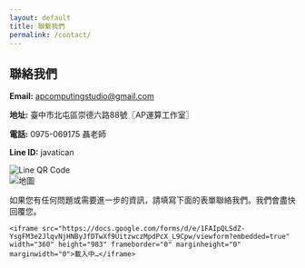```yaml
---
layout: default
title: 聯繫我們
permalink: /contact/
---
```


<div class="contact-container">
  <h2>聯絡我們</h2>
  <div class="contact-info">
    <p><strong>Email:</strong> <a href="mailto:apcomputingstudio@gmail.com">apcomputingstudio@gmail.com</a></p>
    <p><strong>地址:</strong> 臺中市北屯區崇德六路88號〖AP運算工作室〗</p>
    <p><strong>電話:</strong> 0975-069175 聶老師</p>
    <p><strong>Line ID:</strong> javatican</p>
    <div class="qrcode">
      <img src="{{ site.baseurl }}/assets/images/line_qrcode.jpg" alt="Line QR Code">
    </div>
    <div class="map">
      <img src="{{ site.baseurl }}/assets/images/map.png" alt="地圖">
    </div>
  </div>
  <p>如果您有任何問題或需要進一步的資訊，請填寫下面的表單聯絡我們。我們會盡快回覆您。</p>
   <div class="google-form">
    <!-- 將以下的src替換為您的Google表單的嵌入URL -->

    <iframe src="https://docs.google.com/forms/d/e/1FAIpQLSdZ-YsgFM3e2JlqvNjHNByJfDTwXf9UitzwczMpdPcX_L9Cpw/viewform?embedded=true" width="360" height="983" frameborder="0" marginheight="0" marginwidth="0">載入中…</iframe>
  </div>
</div>